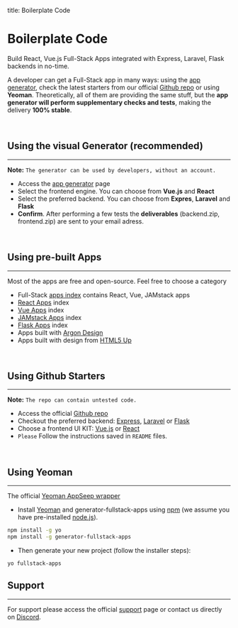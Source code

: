 title: Boilerplate Code

# Boilerplate Code

Build React, Vue.js Full-Stack Apps integrated with Express, Laravel, Flask backends in no-time.

A developer can get a Full-Stack app in many ways: using the [app generator](https://appseed.us/app-generator), check the latest starters from our official [Github repo](https://github.com/rosoftdeveloper/appseed/blob/master/README.md) or using **Yeoman**. 
Theoretically, all of them are providing the same stuff, but the **app generator will perform supplementary checks and tests**, making the delivery **100% stable**.  

<br />

## Using the visual Generator (recommended)
---
**Note:** `The generator can be used by developers, without an account.`

* Access the [app generator](https://appseed.us/app-generator) page
* Select the frontend engine. You can choose from **Vue.js** and **React**
* Select the preferred backend. You can choose from **Expres**, **Laravel** and **Flask**
* **Confirm**. After performing a few tests the **deliverables** (backend.zip, frontend.zip) are sent to your email adress.  

<br />

## Using pre-built Apps
---
Most of the apps are free and open-source. Feel free to choose a category

* Full-Stack [apps index](https://appseed.us/apps) contains React, Vue, JAMstack apps  
* [React Apps](https://appseed.us/apps/react) index
* [Vue Apps](https://appseed.us/apps/vuejs) index
* [JAMstack Apps](https://appseed.us/apps/jamstack) index
* [Flask Apps](https://appseed.us/apps/flask) index
* Apps built with [Argon Design](https://appseed.us/apps/argon-design-system)
* Apps built with design from [HTML5 Up](https://appseed.us/apps/html5up)


<br />

## Using Github Starters
---
**Note:** `The repo can contain untested code.`

* Access the official [Github repo](https://github.com/app-generator/appseed)
* Checkout the preferred backend: [Express](https://github.com/app-generator/express-starter), [Laravel](https://github.com/app-generator/laravel-starter) or [Flask](https://github.com/app-generator/flask-starter)
* Choose a frontend UI KIT: [Vue.js](https://github.com/app-generator/vuejs-argon-design-system) or [React](https://github.com/app-generator/react-material-kit)
* `Please` Follow the instructions saved in `README` files. 

<br />

## Using Yeoman
---
The official [Yeoman AppSeep wrapper](https://github.com/rosoftdeveloper/generator-fullstack-apps)

* Install [Yeoman](http://yeoman.io) and generator-fullstack-apps using [npm](https://www.npmjs.com/) (we assume you have pre-installed [node.js](https://nodejs.org/)).

```bash
npm install -g yo
npm install -g generator-fullstack-apps
```

* Then generate your new project (follow the installer steps):

```bash
yo fullstack-apps
```

## Support
---
For support please access the official [support](https://appseed.us/support) page or contact us directly on [Discord](https://discord.gg/fZC6hup).

